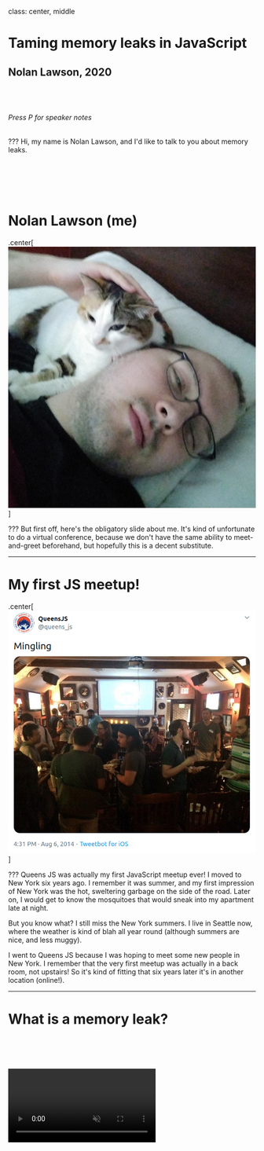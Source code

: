class: center, middle

# Taming memory leaks in JavaScript

## Nolan Lawson, 2020

<br/>
<br/>

###### Press P for speaker notes


???
Hi, my name is Nolan Lawson, and I'd like to talk to you about memory leaks.

<br/><br/>
---

# Nolan Lawson (me)

.center[![Picture of me in bed with a cat on my neck](./IMG_20190609_074534.jpg)]

???
But first off, here's the obligatory slide about me. It's kind of unfortunate to do a virtual conference,
because we don't have the same ability to meet-and-greet beforehand, but hopefully this is a decent substitute.

---

# My first JS meetup!

.center[![Screenshot of tweet "Mingling" from first QueensJS meetup](./screenshot-2020-07-12-15-03-42.png)]

???
Queens JS was actually my first JavaScript meetup ever! I moved to New York six years ago. I remember it was
summer, and my first impression of New York was the hot, sweltering garbage on the side of the road. Later on,
I would get to know the mosquitoes that would sneak into my apartment late at night.

But you know what? I still miss the New York summers. I live in Seattle now, where the weather is kind of blah
all year round (although summers are nice, and less muggy).

I went to Queens JS because I was hoping to meet some new people in New York. I remember that the very first meetup
was actually in a back room, not upstairs! So it's kind of fitting that six years later it's in another location
(online!).

---

# What is a memory leak?

<br/><br/><br/>

<video autoplay muted loop playsinline src="./Kazam_screencast_00015.webm" />

???
A memory leak is basically a situation where the memory usage of your web application grows unbounded over time.

This is a video of the Chrome Dev Tools "Performance Monitor" tool. One cool thing is can do is show how much
memory your website is using over time.

As we you can see, we have a few garbage collections (where the browser reclaims unused memory), but the overall
trend is upward.

---

background-image: url(./awsnap.png)

# Why should I care?

???

The main reason you should care is that if you use up too much memory, the browser will terminate your tab.

This is the familiar Chrome "Aw Snap!" page that gets shown when a page eats up too much memory.

Obviously this isn't a great user experience, so this is not what we want.

---

# Memory affects performance

<br/>

.center[![GC](./gc3.png)]

???

Even without your page actually crashing, you can have other problems.
The larger the memory gets, the more time the browser may end up spending doing Garbage Collection, and the more time 
it may spend processing whatever code is leaking**.

It's like a canoe that's filling up with water, and the browser is frantically trying to bail out as much water as
it can. If it's spending time doing that, it can't spend time running the rest of your webapp.

As an anecdote, my wife was using a webapp recently (I won't say which one), and she was complaining, "Ugh, this
app keeps getting slower and slower until I have to refresh it." I said, "Let me see the Performance Monitor in Chrome"
and... guess what! It was a memory leak. The app was just using up more and more memory until she refreshed, and the
memory was reclaimed.

---

# Anatomy of a memory leak

<br/><br/>

```js
window.addEventListener('resize', onResize)
```

???

So what does a memory leak actually look like? Here is an example. Blink and you'll miss it!

This is all it takes to introduce a memory leak, and this is one of the more common ones. Here, we're just adding
an event listener to listen for when the window resizes.

Now you might say, how could this be a big deal, how could this lead to megabytes of memory growth? Well the problem is
you forgot...

---

# Anatomy of a memory leak

<br/><br/>

```js
componentDidMount() {
  window.addEventListener('resize', this.onResize)
}
```


.center[![closure to component](./closure-to-component.png)]

???

You forgot that `onResize` references `this`, which is a component.

---

# Anatomy of a memory leak

.center[![component and sub](./component-and-sub.png)]

???

And that component references all of its sub-components, which reference all of their subcomponents.

---

# Anatomy of a memory leak

.center[![component and super](./component-and-super.png)]

???

And it probably references its super component, via a render prop or something similar.

---

# Anatomy of a memory leak

.center[![component and div](./component-and-div.png)]

???

And the component also references the DOM.

---

# Anatomy of a memory leak

.center[![dom tree](./dom-tree.png)]

???

Which of course references the whole DOM tree. And if it references an iframe, it references a whole _other_ document...

---

# Anatomy of a memory leak

.center[![big structure](./big-structure.png)]

???

So before you know it, you're leaking your entire component structure every time a user navigates between pages in your app.

It sounds silly, but this is what a lot of memory leaks out there in the wild actually look like! It applies to all
frameworks: React, Vue, Angular, etc.

---

# Anatomy of a memory leak

<br/><br/>

```js
window.addEventListener('resize', this.onResize)
```

???

And that's how this tiny little memory leak becomes something that can leak megabytes, just as the user is navigating
around your app.

---

background-image: url(./Banana-Single.jpg)

???

To appropriate a quote from Joe Armstrong, it's as if all
you wanted was the banana...

---

background-image: url(./Gorilla_Eating.jpg)

???

But you ended up getting the gorilla holding the banana...

---

background-image: url(./jungle-trees-background.jpg)

???

And also the whole jungle.

---

# Fixing the leak

<br/><br/>

```js
componentWillUnmount() {
  window.removeEventListener('resize', 
    this.onResize)
}
```

???

In this case, fixing the memory leak is fairly simple – we call `removeEventListener` so that the event listener
can get cleaned up.

A lot of memory leaks are like this – really simple mistakes that are easy to fix, but can be difficult to find!

---

# What kinds of things leak?

<br/>

- Event listeners
- Timers
  - `setInterval`
  - `setTimeout`
- Observers
  - `MutationObserver`
  - `IntersectionObserver`
  - `ResizeObserver`
  - Promises
  - Event Emitters
  - Observables
- DOM nodes
- Global stores (Redux)

???

So throughout my career, I've dealt with a lot of memory leaks. This is just a partial list of things that I've seen
leaking in web applications. Basically everything can leak!

In most cases, the solutions are not that complicated: call "unsubscribe", or "disconnect", or "removeListener", 
or whatever. But you have to actually know to do this and be diligent about it.

---

# Memory leaks are everywhere

<br/>

> *"The majority of OOMs [Out Of Memory] are caused by web pages"*
>
> — Michael Hablich, Hannes Payer (V8 team)

???

Memory leaks are actually a huge problem on the web today. Most web pages don't even know that they're leaking. But
a lot of them are! Here's two members of the Chrome team asserting that they believe most OOMs are caused by webpages,
not the browser itself.

I used to work on a browser performance team (at Microsoft Edge), so I know that browsers often go to heroic lengths
to deal with the Wild West that is the Web. If you've got a hundred browser tabs open, browsers have to work very
hard to throttle, or suspend, or terminate those tabs just to keep the browser running smoothly.

If your browser
is using up a lot of memory, it may not be the browser's fault - it could be the web pages' fault.

---

background-image: url(./bleak.png)

# Memory leaks are everywhere

???

And some more evidence. BLeak is a research project where they found over 50 memory leaks in popular websites and
frameworks. If you start looking for memory leaks, you will find them.

---

# SPAs vs MPAs

.center[![memory cleared on navigate](./memory-cleared.png)]

???

This actually leads to a question you may have, which is — why is memory suddenly a big deal? Well it's worth noting
that, in the old-school server-rendered world, we didn't really have this problem. You could use jQuery to add as
many event listeners as you wanted, and you didn't need to worry about cleaning them up.

That's because the browser clears memory whenever you navigate from one page to another. For free! You don't have to
think about it. With SPAs, though, we never actually go from one page to another, so we have to manage memory ourselves
(and we usually do it badly!).

On an MPA (Multi-Page App) like Wikipedia, you can't possibly see memory grow as you click around to various pages.

---

# Browsers are smart, though

<br/><br/>

```js
element.addEventListener('click', onClick)

// If element is GC'ed, listener will be GC'ed
```

???

One thing worth noting, though, is that you don't _always_ have to clean up DOM event listeners. If the element it's
attached to is garbage-collected, then modern browsers are smart enough to GC the listeners too.

But this doesn't apply to globally-present elements, or to the `window` or `document` objects, so you 
have to be careful with them.

Jake Archibald has a good post about this.

---

# Finding memory leaks

<br/>

.center[![Heap snapshot screenshot](./snapshot4.png)]

???

OK, so hopefully I've convinced you that memory leaks are something worth caring about. So how to start? First off
let's look at manual testing.

I have a blog post where I document how to use the Chrome Dev Tools to identify memory leaks in your web application.
I won't go over the full contents of that blog post, so you can read it in your own time.

Essentially you want to use the "heap snapshot" tool in Chrome, which takes a snapshot of all the live objects
in memory in your web app. You can use this to take two snapshots, and then diff the two to see which objects
were allocated between the second one and the first.

---

# Reproducing the leak

<br/>

.center[![do the leak several times](./leak-scenario.png)]

???

The basic idea is you want to repeat some action in your app – for instance, open and close a modal dialog – 
and then repeat that _x_ number of times. Then you compare the memory before and after, and look
for any objects that were created _x_ times but never deleted. This is the best way to find the source of your leak,
because remember, we're looking for the banana, not the gorilla or the jungle.

---

# Finding the signal in the noise

<br/>

.center[![Heap snapshot screenshot](./heapsnap2.png)]

???

In this screenshot, I've run a scenario 7 times, and I can see a bunch of objects that are leaking 7 times,
including an EventListener. This is my leak!

---

# Automated testing

<br/><br/>

```js
// Returns all live Objects
// Available in Chrome DevTools and Puppeteer

queryObjects(Object.prototype)
```

???

Thankfully, this process can also be automated. I have some blog posts from Addy Osmani and Chris Guttandin explaining
how to do this, and I have some sample code for you as well.

This code, `queryObjects`, will return all objects live in memory. You can use it similarly to how you would use
the heap snapshot tool, to diff the results and see what's leaking between two snapshots.

---

# Measurement

<br/><br/>

```js
// Measures the total page memory usage in bytes
// Available in Chrome 83+

const memory = await performance.measureMemory()
console.log(memory.bytes)
```

???

There is also a new API just shipped by Chrome called `measureMemory()`. You can use this to accurately measure
the total memory usage of your web application, and you can actually measure this in the lab or in RUM!

Now, be forewarned, this is a new API and it's still a bit difficult to use. You may have to add some extra security
headers in order to get it to work. But it is very promising to automate this kind of measurement.

---

# Thank you

<br/><br/>

## <span class=emoji>🌎</span> nolanlawson.com
## <span class=emoji>🐘</span> @nolan@toot.cafe

<br/><br/>
<br/><br/>

#### [nolanlawson.github.io/memory-leaks-2020](https://nolanlawson.github.io/memory-leaks-2020)

???

So that's my talk. Please go out there and make your web apps a little more svelte, and keep your memory leaks in check!

I'm not on Twitter, but you can follow me at my website or on Mastodon. Links to resources are 

---

# Sources

- [BlinkOn 9: Lessons Learned from the Memory Roadshow](https://docs.google.com/presentation/d/14uV5jrJ0aPs0Hd0Ehu3JPV8IBGc3U8gU6daLAqj6NrM)
- [Jake Archibald: Event listeners and garbage collection](https://jakearchibald.com/2020/events-and-gc/)
- [Nolan Lawson: Fixing memory leaks in web applications](https://nolanlawson.com/2020/02/19/fixing-memory-leaks-in-web-applications/)
- [Addy Osmani: Web performance recipes with Puppeteer](https://addyosmani.com/blog/puppeteer-recipes/#measuring-memory-leaks)
- [Chris Guttandin: Automatically detect memory leaks with Puppeteer](https://media-codings.com/articles/automatically-detect-memory-leaks-with-puppeteer)
- [Sample memory leak test with Puppeteer](https://github.com/nolanlawson/emoji-picker-element/blob/2e737c0622ff85b7496f294199929d644a172958/test/leak/test.js)
- [web.dev: Monitor your web page's total memory usage with `measureMemory()`](https://web.dev/monitor-total-page-memory-usage/)
- [web.dev: Why you need "cross-origin isolated" for powerful features](https://web.dev/why-coop-coep/)

---

# Image credits

- https://twitter.com/queens_js/status/497162960201347072
- https://upload.wikimedia.org/wikipedia/commons/2/28/Gorilla_Eating.jpg
- https://upload.wikimedia.org/wikipedia/commons/8/8a/Banana-Single.jpg
- https://www.publicdomainpictures.net/en/view-image.php?image=253737&picture=jungle-trees-background